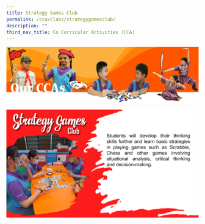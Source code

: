 ```yaml
---
title: Strategy Games Club
permalink: /cca/clubs/strategygamesclub/
description: ""
third_nav_title: Co Curricular Activities (CCA)
---
```

![](/images/CCAbanner.png)

![](/images/CCA2022/CCA-StrategyGames-01.png)